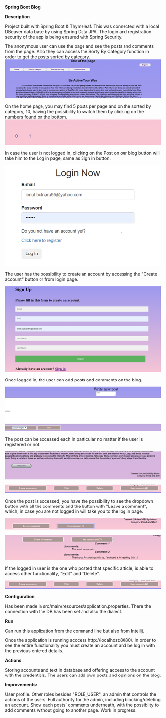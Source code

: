 **Spring Boot Blog**

**Description**

Project built with Spring Boot & Thymeleaf. This was connected with a local DBeaver data base by using Spring Data JPA. The login and registration security of the app is being ensured with Spring Security.

The anonymous user can use the page and see the posts and comments from the page.
Also they can access the Sorty By Category function in order to get the posts sorted by category.
![](images/Capture.PNG) 

On the home page, you may find 5 posts per page and on the sorted by category, 10, having the possibility to switch them by clicking on the numbers found on the bottom.
![](images/paging.PNG)

In case the user is not logged in, clicking on the Post on our blog button will take him to the Log in page, same as Sign in button.

![](images/login.PNG)

The user has the possibility to create an account by accessing the "Create account" button or from login page.

![](images/register.PNG)

Once logged in, the user can add posts and comments on the blog.

![](images/post.PNG)

The post can be accessed each in particular no matter if the user is registered or not.

![](images/seepost.PNG)

![](images/editdelete.PNG)

Once the post is accessed, you have the possibility to see the dropdown button with all the comments and the button with "Leave a comment", which, in case you are not logged in will take you to the log in page.

![](images/comment1.PNG)

![](images/comment2.PNG)

If the logged in user is the one who posted that specific article, is able to access other functionality, "Edit" and "Delete".

![](images/editdelete.PNG)

**Configuration**

Has been made in src/main/resources/application.properties. There the connection with the DB has been set and also the dialect.

**Run**
 
Can run this application from the command line but also from Intellij.
 
Once the application is running acccess http://localhost:8080/.
In order to see the entire functionality you must create an account and be log in with the previous entered details.

**Actions**

Storing accounts and text in database and offering access to the account with the credentials. The users can add own posts and opinions on the blog.

**Improvements:**

User profile.
Other roles besides "ROLE_USER", an admin that controls the actions of the users.
Full authority for the admin, including blocking/deleting an account.
Show each posts` comments underneath, with the possiblity to add comments without going to another page.
Work in progress.


